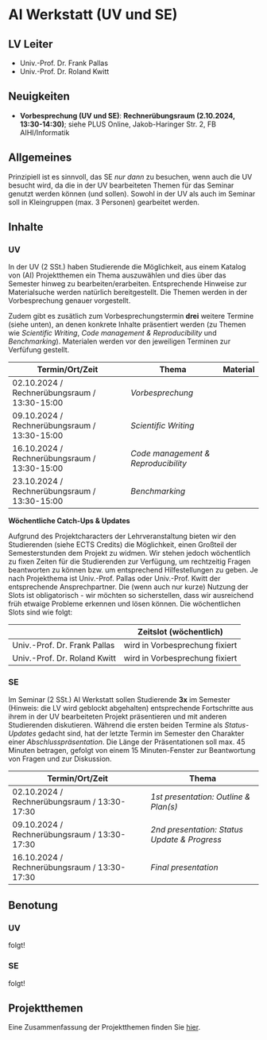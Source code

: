 # AI Werkstatt (UV und SE)

## LV Leiter

- Univ.-Prof. Dr. Frank Pallas
- Univ.-Prof. Dr. Roland Kwitt

## Neuigkeiten

- **Vorbesprechung (UV und SE)**: **Rechnerübungsraum (2.10.2024, 13:30-14:30)**; siehe PLUS Online, Jakob-Haringer Str. 2, FB AIHI/Informatik

## Allgemeines

Prinzipiell ist es sinnvoll, das SE *nur dann* zu besuchen, wenn auch die UV besucht wird, da die in der UV bearbeiteten Themen für das Seminar genutzt werden können (und sollen). Sowohl in der UV als auch im Seminar soll in Kleingruppen (max. 3 Personen) gearbeitet werden.

## Inhalte

### UV

In der UV (2 SSt.) haben Studierende die Möglichkeit, aus einem Katalog von (AI) Projektthemen ein Thema auszuwählen und dies über das Semester hinweg zu bearbeiten/erarbeiten. Entsprechende Hinweise zur Materialsuche werden natürlich bereitgestellt. Die Themen werden in der Vorbesprechung genauer vorgestellt.

Zudem gibt es zusätlich zum Vorbesprechungstermin  **drei** weitere Termine (siehe unten), an denen konkrete Inhalte präsentiert werden (zu Themen wie *Scientific Writing*, *Code management & Reproducibility* und *Benchmarking*). Materialen werden vor den jeweiligen Terminen zur Verfüfung gestellt.

| **Termin/Ort/Zeit**  | **Thema** | **Material** | 
|---|---|---|
| 02.10.2024 / Rechnerübungsraum / 13:30-15:00 | *Vorbesprechung*                        | |
| 09.10.2024 / Rechnerübungsraum / 13:30-15:00 | *Scientific Writing*                    | |
| 16.10.2024 / Rechnerübungsraum / 13:30-15:00 | *Code management & Reproducibility*     | |
| 23.10.2024 / Rechnerübungsraum / 13:30-15:00 | *Benchmarking*                          | |

**Wöchentliche Catch-Ups & Updates**

Aufgrund des Projektcharacters der Lehrveranstaltung bieten wir den Studierenden (siehe ECTS Credits) die Möglichkeit, einen Großteil der Semesterstunden dem Projekt zu widmen. Wir stehen jedoch wöchentlich zu fixen Zeiten für die Studierenden zur Verfügung, um rechtzeitig Fragen beantworten zu können bzw. um entsprechend Hilfestellungen zu geben. Je nach Projekthema ist Univ.-Prof. Pallas oder Univ.-Prof. Kwitt der entsprechende Ansprechpartner. Die (wenn auch nur kurze) Nutzung der Slots ist obligatorisch - wir möchten so sicherstellen, dass wir ausreichend früh etwaige Probleme erkennen und lösen können. Die wöchentlichen Slots sind wie folgt:

|   | **Zeitslot (wöchentlich)**  |
|---|---|
| Univ.-Prof. Dr. Frank Pallas   | wird in Vorbesprechung fixiert  |
| Univ.-Prof. Dr. Roland Kwitt   | wird in Vorbesprechung fixiert  |

### SE

Im Seminar (2 SSt.) AI Werkstatt sollen Studierende **3x** im Semester (Hinweis: die LV wird geblockt abgehalten) entsprechende Fortschritte aus ihrem in der UV bearbeiteten Projekt präsentieren und mit anderen Studierenden diskutieren. Während die ersten beiden Termine als *Status-Updates* gedacht sind, hat der letzte Termin im Semester den Charakter einer *Abschlusspräsentation*. Die Länge der Präsentationen soll max. 45 Minuten betragen, gefolgt von einem 15 Minuten-Fenster zur Beantwortung von Fragen und zur Diskussion.


| **Termin/Ort/Zeit**  | **Thema** |
|---|---|
| 02.10.2024 / Rechnerübungsraum / 13:30-17:30 | *1st presentation: Outline & Plan(s)*               |
| 09.10.2024 / Rechnerübungsraum / 13:30-17:30 | *2nd presentation: Status Update & Progress*         |
| 16.10.2024 / Rechnerübungsraum / 13:30-17:30 | *Final presentation*                                 |

## Benotung

### UV

folgt!

### SE

folgt!

## Projektthemen

Eine Zusammenfassung der Projektthemen finden Sie [hier](ProjectTopics.pdf).
